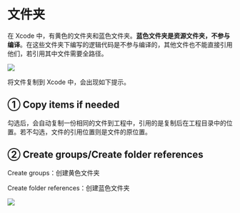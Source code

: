 # 文件夹

在 Xcode 中，有黄色的文件夹和蓝色文件夹。**蓝色文件夹是资源文件夹，不参与编译**。在这些文件夹下编写的逻辑代码是不参与编译的，其他文件也不能直接引用他们，若引用其中文件需要全路径。

![](https://tva1.sinaimg.cn/large/0081Kckwgy1gl3rja4vixj307h03awei.jpg)

将文件复制到 Xcode 中，会出现如下提示。

## ① Copy items if needed

勾选后，会自动复制一份相同的文件到工程中，引用的是复制后在工程目录中的位置。若不勾选，文件的引用位置则是文件的原位置。

## ② Create groups/Create folder references

Create groups：创建黄色文件夹

Create folder references：创建蓝色文件夹

![](https://tva1.sinaimg.cn/large/0081Kckwgy1gl3rin9z2lj30lk0d8wga.jpg)

